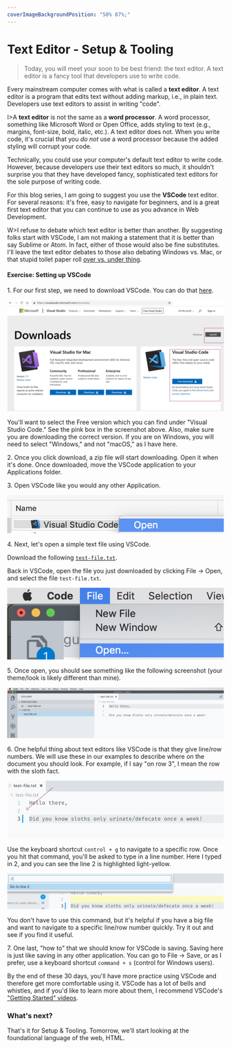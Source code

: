```yaml
---
coverImageBackgroundPosition: "50% 87%;"
---
```


# Text Editor - Setup & Tooling

> Today, you will meet your soon to be best friend: the text editor.  A text editor is a fancy tool that developers use to write code.

Every mainstream computer comes with what is called a **text editor**.  A text editor is a program that edits text without adding markup, i.e., in plain text.  Developers use text editors to assist in writing "code".

I>A **text editor** is not the same as a **word processor**.  A word processor, something like Microsoft Word or Open Office, adds styling to text (e.g., margins, font-size, bold, italic, etc.).  A text editor does not. When you write code, it's crucial that you *do not* use a word processor because the added styling will corrupt your code.

Technically, you could use your computer's default text editor to write code.  However, because developers use their text editors so much, it shouldn't surprise you that they have developed fancy, sophisticated text editors for the sole purpose of writing code.

For this blog series, I am going to suggest you use the **VSCode** text editor.  For several reasons: it's free, easy to navigate for beginners, and is a great first text editor that you can continue to use as you advance in Web Development.

W>I refuse to debate which text editor is better than another.  By suggesting folks start with VSCode, I am not making a statement that it is better than say Sublime or Atom. In fact, either of those would also be fine substitutes.  I'll leave the text editor debates to those also debating Windows vs. Mac, or that stupid toilet paper roll [over vs. under thing](https://www.reviewed.com/home-outdoors/features/the-over-under-toilet-paper-debate).

#### Exercise: Setting up VSCode

1\. For our first step, we need to download VSCode.  You can do that [here](https://visualstudio.microsoft.com/downloads/).

![](public/assets/vs-1.png)

You'll want to select the Free version which you can find under "Visual Studio Code."  See the pink box in the screenshot above.  Also, make sure you are downloading the correct version.  If you are on Windows, you will need to select "Windows," and not "macOS," as I have here.

2\. Once you click download, a zip file will start downloading.  Open it when it's done.  Once downloaded, move the VSCode application to your Applications folder.

3\. Open VSCode like you would any other Application.

![](public/assets/vs-2.png)

4\. Next, let's open a simple text file using VSCode.

Download the following [`test-file.txt`](public/src/1-setup/test-file.txt).

Back in VSCode, open the file you just downloaded by clicking File -> Open, and select the file `test-file.txt`.

![](public/assets/6-file-open.png)

5\. Once open, you should see something like the following screenshot (your theme/look is likely different than mine).  

![](public/assets/vs-5.png)

6\. One helpful thing about text editors like VSCode is that they give line/row numbers.  We will use these in our examples to describe where on the document you should look.  For example, if I say "on row 3", I mean the row with the sloth fact.

![](public/assets/vs-6.png)

Use the keyboard shortcut `control + g` to navigate to a specific row. Once you hit that command, you'll be asked to type in a line number.  Here I typed in 2, and you can see the line 2 is highlighted light-yellow.

![](public/assets/vs-7.png)

You don't have to use this command, but it's helpful if you have a big file and want to navigate to a specific line/row number quickly. Try it out and see if you find it useful.

7\. One last, "how to" that we should know for VSCode is saving.  Saving here is just like saving in any other application.  You can go to File -> Save, or as I prefer, use a keyboard shortcut `command + s` (control for Windows users).

By the end of these 30 days, you'll have more practice using VSCode and therefore get more comfortable using it. VSCode has a lot of bells and whistles, and if you'd like to learn more about them, I recommend VSCode's ["Getting Started" videos](https://code.visualstudio.com/docs/introvideos/basics).

### What's next?

That's it for Setup & Tooling.  Tomorrow, we'll start looking at the foundational language of the web, HTML.